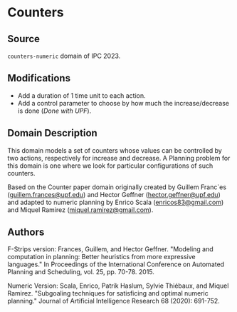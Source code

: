 # Counters

## Source

`counters-numeric` domain of IPC 2023.

## Modifications

- Add a duration of 1 time unit to each action.
- Add a control parameter to choose by how much the increase/decrease is done (*Done with UPF*).

## Domain Description

This domain models a set of counters whose values can be controlled by two actions, respectively for increase and decrease.
A Planning problem for this domain is one where we look for particular configurations of such counters.  

Based on the Counter paper domain originally created by Guillem Franc`es (<guillem.frances@upf.edu>) and Hector Geffner (<hector.geffner@upf.edu>) and adapted to numeric planning by Enrico Scala (<enricos83@gmail.com>) and Miquel Ramirez (<miquel.ramirez@gmail.com>).

## Authors

F-Strips version: Frances, Guillem, and Hector Geffner. "Modeling and computation in planning:
                  Better heuristics from more expressive languages."
                  In Proceedings of the International Conference on Automated Planning and Scheduling,
                  vol. 25, pp. 70-78. 2015.

Numeric Version: Scala, Enrico, Patrik Haslum, Sylvie Thiébaux, and Miquel Ramirez.
                  "Subgoaling techniques for satisficing and optimal numeric planning."
                  Journal of Artificial Intelligence Research 68 (2020): 691-752.
